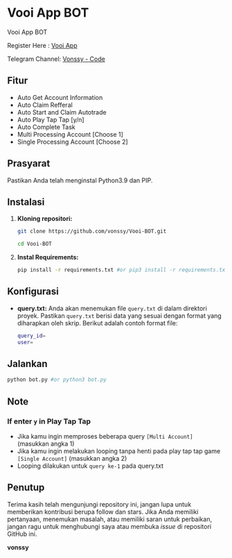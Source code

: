 # Vooi App BOT
Vooi App BOT

Register Here : [Vooi App](https://t.me/VooiAppBot/vooi?startapp=frenID7NYg1xA)

Telegram Channel: [Vonssy - Code](https://t.me/vonssy_code)

## Fitur

  - Auto Get Account Information
  - Auto Claim Refferal
  - Auto Start and Claim Autotrade
  - Auto Play Tap Tap [y/n]
  - Auto Complete Task
  - Multi Processing Account [Choose 1]
  - Single Processing Account [Choose 2]

## Prasyarat

Pastikan Anda telah menginstal Python3.9 dan PIP.

## Instalasi

1. **Kloning repositori:**
   ```bash
   git clone https://github.com/vonssy/Vooi-BOT.git
   ```
   ```bash
   cd Vooi-BOT
   ```

2. **Instal Requirements:**
   ```bash
   pip install -r requirements.txt #or pip3 install -r requirements.txt
   ```

## Konfigurasi

- **query.txt:** Anda akan menemukan file `query.txt` di dalam direktori proyek. Pastikan `query.txt` berisi data yang sesuai dengan format yang diharapkan oleh skrip. Berikut adalah contoh format file:

  ```bash
  query_id=
  user=
  ```

## Jalankan

```bash
python bot.py #or python3 bot.py
```

## Note

  ### If enter `y` in Play Tap Tap
  - Jika kamu ingin memproses beberapa query `[Multi Account]` (masukkan angka 1)
  - Jika kamu ingin melakukan looping tanpa henti pada play tap tap game `[Single Account]` (masukkan angka 2)
  - Looping dilakukan untuk `query ke-1` pada query.txt

## Penutup

Terima kasih telah mengunjungi repository ini, jangan lupa untuk memberikan kontribusi berupa follow dan stars.
Jika Anda memiliki pertanyaan, menemukan masalah, atau memiliki saran untuk perbaikan, jangan ragu untuk menghubungi saya atau membuka *issue* di repositori GitHub ini.

**vonssy**